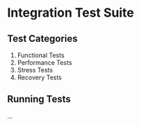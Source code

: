 # Integration Test Suite

## Test Categories
1. Functional Tests
2. Performance Tests
3. Stress Tests
4. Recovery Tests

## Running Tests
...